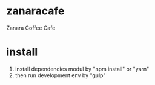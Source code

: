 # zanaracafe
Zanara Coffee Cafe

# install 
1. install dependencies modul by "npm install" or "yarn" 
2. then run development env by "gulp"
